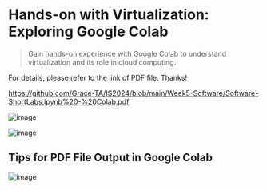 # Hands-on with Virtualization: Exploring Google Colab

> Gain hands-on experience with Google Colab to understand virtualization and its role in cloud computing.

For details, please refer to the link of PDF file. Thanks!

https://github.com/Grace-TA/IS2024/blob/main/Week5-Software/Software-ShortLabs.ipynb%20-%20Colab.pdf

![image](https://github.com/user-attachments/assets/b0fe6b0b-0dd4-4fae-8351-0716bd9c56be)

![image](https://github.com/user-attachments/assets/545d253c-cecf-4859-ba1a-f1069b4eac5d)

## Tips for PDF File Output in Google Colab

![image](https://github.com/user-attachments/assets/fc4acf20-9549-4960-9587-79ecf6310e3c)
